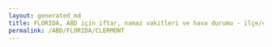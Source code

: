 ```yaml
---
layout: generated_md
title: FLORIDA, ABD için iftar, namaz vakitleri ve hava durumu - ilçe/eyalet seç
permalink: /ABD/FLORIDA/CLERMONT
---
```


<script type="text/javascript">
  var country = ABD;
  var city = FLORIDA;
  var state = CLERMONT;
  var lat = 72;
  var lon = 21;
</script>
